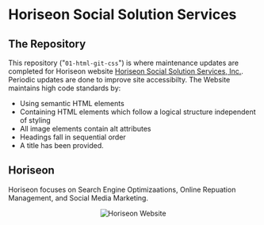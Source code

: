 # Horiseon Social Solution Services

## The Repository


This repository ("`01-html-git-css`") is where maintenance updates are completed for Horiseon website [Horiseon Social Solution Services, Inc.](https://shiv-ms.github.io/01-html-git-css/).  Periodic updates are done to improve site accessibilty.  The Website maintains high code standards by:
* Using semantic HTML elements
* Containing HTML elements which follow a logical structure independent of styling
* All image elements contain alt attributes
* Headings fall in sequential order
* A title has been provided.

## Horiseon

Horiseon focuses on Search Engine Optimizaations, Online Repuation Management, and Social Media Marketing.  

<p align="center">
  <img alt="Horiseon Website" src="./assets/images/horiseon.png">
</p>